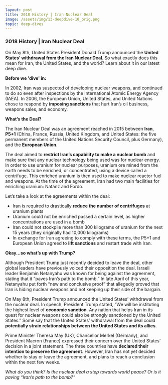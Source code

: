```yaml
---
layout: post
title: 2018 History | Iran Nuclear Deal
image: /assets/img/13-deepdive-10_orig.png
topic: deep-dives
---
```


### 2018 History | Iran Nuclear Deal

On May 8th, United States President Donald Trump announced the **United States’ withdrawal from the Iran Nuclear Deal**. So what exactly does this mean for Iran, the United States, and the world? Learn about it in our latest deep dive.

**Before we 'dive' in:**

In 2002, Iran was suspected of developing nuclear weapons, and continued to do so even after inspections by the International Atomic Energy Agency (IAEA). In 2006, the European Union, United States, and United Nations chose to respond by **imposing sanctions** that hurt Iran’s oil business, weapons sales, and economy. 

**What’s the Deal?**

The Iran Nuclear Deal was an agreement reached in 2015 between **Iran**, **P5+1** (China, France, Russia, United Kingdom, and United States: the five permanent members of the United Nations Security Council, plus Germany), and the **European Union**. 

The deal aimed to **restrict Iran’s capability to make a nuclear bomb** and make sure that any nuclear technology being used was for nuclear energy. In order to use uranium for nuclear purposes, uranium ore mined from the earth needs to be enriched, or concentrated, using a device called a centrifuge. This enriched uranium is then used to make nuclear reactor fuel and weapons. At the time of the agreement, Iran had two main facilities for enriching uranium: Natanz and Fordo. 

Let’s take a look at the agreements within the deal:

- Iran is required to drastically **reduce the number of centrifuges** at uranium plants
- Uranium could not be enriched passed a certain level, as higher concentrations are used in a bomb
- Iran could not stockpile more than 300 kilograms of uranium for the next 15 years (they originally had 10,000 kilograms)
- In exchange for Iran agreeing to comply with these terms, the P5+1 and European Union agreed to **lift sanctions** and restart trade with Iran.

**Okay...so what’s up with Trump?**

Although President Trump just recently decided to leave the deal, other global leaders have previously voiced their opposition the deal. Israeli leader Benjamin Netanyahu was known for being against the agreement, stating that it “paves Iran’s path to the bomb.” In late April of this year, Netanyahu put forth “new and conclusive proof” that allegedly proved that Iran is hiding nuclear weapons and not keeping up their side of the bargain.

On May 8th, President Trump announced the United States’ withdrawal from the nuclear deal. In speech, President Trump stated, “We will be instituting the highest level of **economic sanction**. Any nation that helps Iran in its quest for nuclear weapons could also be strongly sanctioned by the United States.” Some say that the United States’ withdrawal from the deal could **potentially strain relationships between the United States and its allies**. 

Prime Minister Theresa May (UK), Chancellor Merkel (Germany), and President Macron (France) expressed their concern over the United States’ decision in a joint statement. The three countries have **declared their intention to preserve the agreement**. However, Iran has not yet decided whether to stay or leave the agreement, and plans to reach a conclusion within the next few weeks. 

*What do you think? Is the nuclear deal a step towards world peace? Or is it paving “Iran’s path to the bomb?”*

<br>